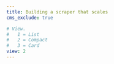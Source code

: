 ```yaml
---
title: Building a scraper that scales
cms_exclude: true

# View.
#   1 = List
#   2 = Compact
#   3 = Card
view: 2
---
```

